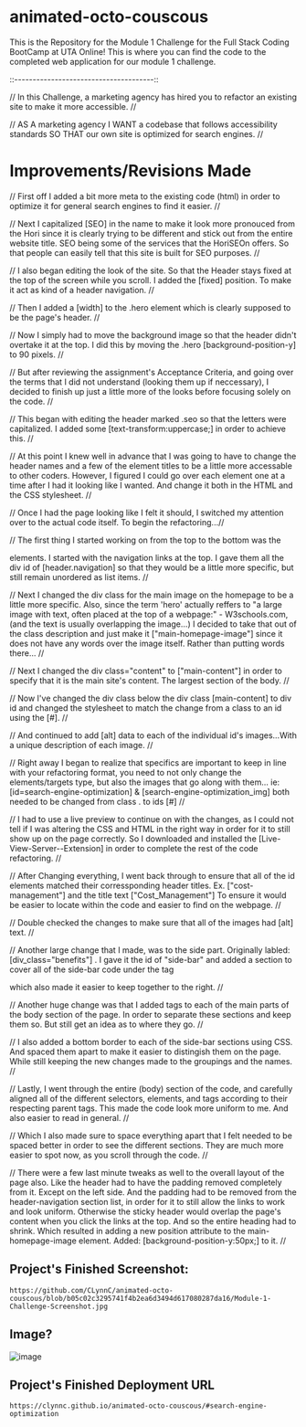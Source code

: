 # animated-octo-couscous
This is the Repository for the Module 1 Challenge for the Full Stack Coding BootCamp at UTA Online! This is where you can find the code to the completed web application for our module 1 challenge.

::--------------------------------------::

//  In this Challenge, a marketing agency has hired you to refactor an existing site to make it more accessible. //

//  AS A marketing agency
    I WANT a codebase that follows accessibility standards
    SO THAT our own site is optimized for search engines. //

# Improvements/Revisions Made
  //  First off I added a bit more meta to the existing code (html) in order to optimize it for general search engines to find it easier. //

//  Next I capitalized [SEO] in the name to make it look more pronouced from the Hori since it is clearly trying to be different and stick out from the entire website title. SEO being some of the services that the HoriSEOn offers. So that people can easily tell that this site is built for SEO purposes. //

//  I also began editing the look of the site. So that the Header stays fixed at the top of the screen while you scroll. I added the [fixed] position. To make it act as kind of a header navigation. //

//  Then I added a [width] to the .hero element which is clearly supposed to be the page's header.  //

//  Now I simply had to move the background image so that the header didn't overtake it at the top. I did this by moving the .hero [background-position-y] to 90 pixels. //

//  But after reviewing the assignment's Acceptance Criteria, and going over the terms that I did not understand (looking them up if neccessary), I decided to finish up just a little more of the looks before focusing solely on the code. //

//  This began with editing the header marked .seo so that the letters were capitalized. I added some [text-transform:uppercase;] in order to achieve this. //

// At this point I knew well in advance that I was going to have to change the header names and a few of the element titles to be a little more accessable to other coders. However, I figured I could go over each element one at a time after I had it looking like I wanted. And change it both in the HTML and the CSS stylesheet. //

//  Once I had the page looking like I felt it should, I switched my attention over to the actual code itself. To begin the refactoring...//

// The first thing I started working on from the top to the bottom was the <div> elements. I started with the navigation links at the top. I gave them all the div id of [header.navigation] so that they would be a little more specific, but still remain unordered as list items. //

// Next I changed the div class for the main image on the homepage to be a little more specific. Also, since the term 'hero' actually reffers to "a large image with text, often placed at the top of a webpage:" - W3schools.com, (and the text is usually overlapping the image...) I decided to take that out of the class description and just make it ["main-homepage-image"] since it does not have any words over the image itself. Rather than putting words there... //

// Next I changed the div class="content" to ["main-content"] in order to specify that it is the main site's content. The largest section of the body. //

//  Now I've changed the div class below the div class [main-content] to div id and changed the stylesheet to match the change from a class to an id using the [#]. //

// And continued to add [alt] data to each of the individual id's images...With a unique description of each image. //

// Right away I began to realize that specifics are important to keep in line with your refactoring format, you need to not only change the elements/targets type, but also the images that go along with them... ie: [id=search-engine-optimization] & [search-engine-optimization_img] both needed to be changed from class . to ids [#] //

//  I had to use a live preview to continue on with the changes, as I could not tell if I was altering the CSS and HTML in the right way in order for it to still show up on the page correctly. So I downloaded and installed the [Live-View-Server--Extension] in order to complete the rest of the code refactoring. //

// After Changing everything, I went back through to ensure that all of the id elements matched their corressponding header titles. Ex. ["cost-management"] and the title text ["Cost_Management"] To ensure it would be easier to locate within the code and easier to find on the webpage. //

//  Double checked the changes to make sure that all of the images had [alt] text. //

// Another large change that I made, was to the side part. Originally labled: [div_class="benefits"]  .  I gave it the id of "side-bar" and added a section to cover all of the side-bar code under the tag <aside> which also made it easier to keep together to the right. //

//  Another huge change was that I added <sections> tags to each of the main parts of the body section of the page. In order to separate these sections and keep them so. But still get an idea as to where they go. //

//  I also added a bottom border to each of the side-bar sections using CSS. And spaced them apart to make it easier to distingish them on the page. While still keeping the new changes made to the groupings and the names. //

//  Lastly, I went through the entire (body) section of the code, and carefully aligned all of the different selectors, elements, and tags according to their respecting parent tags. This made the code look more uniform to me. And also easier to read in general. //

//  Which I also made sure to space everything apart that I felt needed to be spaced better in order to see the different sections. They are much more easier to spot now, as you scroll through the code. //

//  There were a few last minute tweaks as well to the overall layout of the page also. Like the header had to have the padding removed completely from it. Except on the left side. And the padding had to be removed from the header-navigation section list, in order for it to still allow the links to work and look uniform. Otherwise the sticky header would overlap the page's content when you click the links at the top. And so the entire heading had to shrink. Which resulted in adding a new position attribute to the main-homepage-image element. Added: [background-position-y:50px;] to it. //

# Project's Finished Screenshot:
    https://github.com/CLynnC/animated-octo-couscous/blob/b05c02c3295741f4b2ea6d3494d617080287da16/Module-1-Challenge-Screenshot.jpg
    
    
# Image?
![image](https://user-images.githubusercontent.com/116032409/197429439-580b238e-3225-4a1d-9ff4-bbb80a94d413.png)

# Project's Finished Deployment URL
    https://clynnc.github.io/animated-octo-couscous/#search-engine-optimization
    
